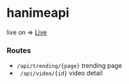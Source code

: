 # hanimeapi

live on => [Live](https://hanime.onrender.com/)
### Routes
-  ``` /api/trending/{page} ``` trending page
- ``` /api/video/{id}``` video detail




